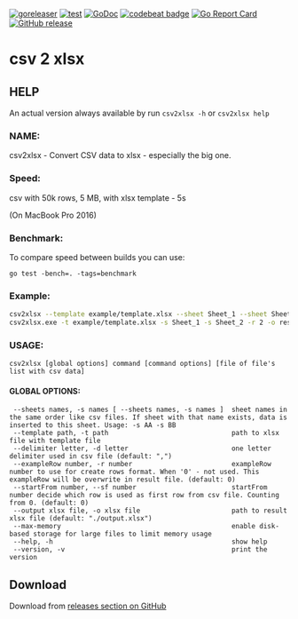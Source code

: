 

[![goreleaser](https://github.com/mentax/csv2xlsx/actions/workflows/goreleaser.yml/badge.svg)](https://github.com/mentax/csv2xlsx/actions/workflows/goreleaser.yml)
[![test](https://github.com/mentax/csv2xlsx/actions/workflows/test.yaml/badge.svg)](https://github.com/mentax/csv2xlsx/actions/workflows/test.yaml)
[![GoDoc](https://godoc.org/github.com/mentax/csv2xlsx?status.svg)](https://godoc.org/github.com/mentax/csv2xlsx)
[![codebeat badge](https://codebeat.co/badges/1b57272c-e0fa-4a14-93b5-3586e192fdb3)](https://codebeat.co/projects/github-com-mentax-csv2xlsx-master)
[![Go Report Card](https://goreportcard.com/badge/github.com/mentax/csv2xlsx)](https://goreportcard.com/report/github.com/mentax/csv2xlsx)
[![GitHub release](https://img.shields.io/github/v/release/mentax/csv2xlsx)](https://github.com/mentax/csv2xlsx/releases/latest)

<!-- 
  [![Coverage](https://gocover.io/_badge/github.com/mentax/csv2xlsx)](http://gocover.io/github.com/mentax/csv2xlsx)
-->

# csv 2 xlsx

## HELP
  An actual version always available by run `csv2xlsx -h` or `csv2xlsx help`

### NAME:
   csv2xlsx - Convert CSV data to xlsx - especially the big one.

### Speed:

   csv with 50k rows, 5 MB, with xlsx template - 5s


   (On MacBook Pro 2016)

### Benchmark:

To compare speed between builds you can use:

`go test -bench=. -tags=benchmark`

### Example:

```bash
csv2xlsx --template example/template.xlsx --sheet Sheet_1 --sheet Sheet_2 --row 2 --output result.xlsx data.csv data2.csv
csv2xlsx.exe -t example/template.xlsx -s Sheet_1 -s Sheet_2 -r 2 -o result.xlsx data.csv data2.csv
```

### USAGE:

    csv2xlsx [global options] command [command options] [file of file's list with csv data]

#### GLOBAL OPTIONS:

```
 --sheets names, -s names [ --sheets names, -s names ]  sheet names in the same order like csv files. If sheet with that name exists, data is inserted to this sheet. Usage: -s AA -s BB
 --template path, -t path                               path to xlsx file with template file
 --delimiter letter, -d letter                          one letter delimiter used in csv file (default: ",")
 --exampleRow number, -r number                         exampleRow number to use for create rows format. When '0' - not used. This exampleRow will be overwrite in result file. (default: 0)
 --startFrom number, --sf number                        startFrom number decide which row is used as first row from csv file. Counting from 0. (default: 0)
 --output xlsx file, -o xlsx file                       path to result xlsx file (default: "./output.xlsx")
 --max-memory                                           enable disk-based storage for large files to limit memory usage
 --help, -h                                             show help
 --version, -v                                          print the version
```   


## Download

Download from [releases section on GitHub](https://github.com/mentax/csv2xlsx/releases)   
